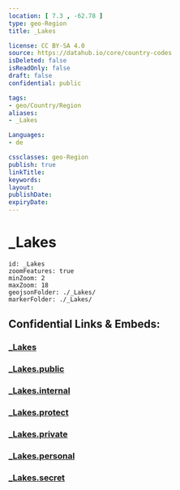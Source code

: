 ```yaml
---
location: [ 7.3 , -62.78 ] 
type: geo-Region
title: _Lakes

license: CC BY-SA 4.0
source: https://datahub.io/core/country-codes
isDeleted: false
isReadOnly: false
draft: false
confidential: public

tags:
- geo/Country/Region
aliases:
- _Lakes

Languages:
- de

cssclasses: geo-Region
publish: true
linkTitle: 
keywords: 
layout: 
publishDate: 
expiryDate: 
---
```


# _Lakes

```leaflet
id: _Lakes
zoomFeatures: true 
minZoom: 2 
maxZoom: 18
geojsonFolder: ./_Lakes/
markerFolder: ./_Lakes/
```


## Confidential Links & Embeds: 

### [_Lakes](/_Standards/Earth/Continent/America~South/Venezuela/States~Venezuela/Bolívar/_Lakes.md) 

### [_Lakes.public](/_public/Earth/Continent/America~South/Venezuela/States~Venezuela/Bolívar/_Lakes.public.md) 

### [_Lakes.internal](/_internal/Earth/Continent/America~South/Venezuela/States~Venezuela/Bolívar/_Lakes.internal.md) 

### [_Lakes.protect](/_protect/Earth/Continent/America~South/Venezuela/States~Venezuela/Bolívar/_Lakes.protect.md) 

### [_Lakes.private](/_private/Earth/Continent/America~South/Venezuela/States~Venezuela/Bolívar/_Lakes.private.md) 

### [_Lakes.personal](/_personal/Earth/Continent/America~South/Venezuela/States~Venezuela/Bolívar/_Lakes.personal.md) 

### [_Lakes.secret](/_secret/Earth/Continent/America~South/Venezuela/States~Venezuela/Bolívar/_Lakes.secret.md)

